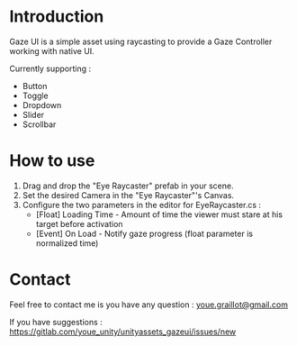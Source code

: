 # Introduction

Gaze UI is a simple asset using raycasting to provide a Gaze Controller working with native UI.

Currently supporting :
* Button
* Toggle
* Dropdown
* Slider
* Scrollbar

# How to use

1. Drag and drop the "Eye Raycaster" prefab in your scene.
2. Set the desired Camera in the "Eye Raycaster"'s Canvas.
3. Configure the two parameters in the editor for EyeRaycaster.cs :
	* [Float] Loading Time - Amount of time the viewer must stare at his target before activation
	* [Event] On Load - Notify gaze progress (float parameter is normalized time)

# Contact

Feel free to contact me is you have any question :
youe.graillot@gmail.com

If you have suggestions :
https://gitlab.com/youe_unity/unityassets_gazeui/issues/new